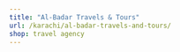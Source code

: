 ```yaml
---
title: "Al-Badar Travels & Tours"
url: /karachi/al-badar-travels-and-tours/
shop: travel agency
---
```

